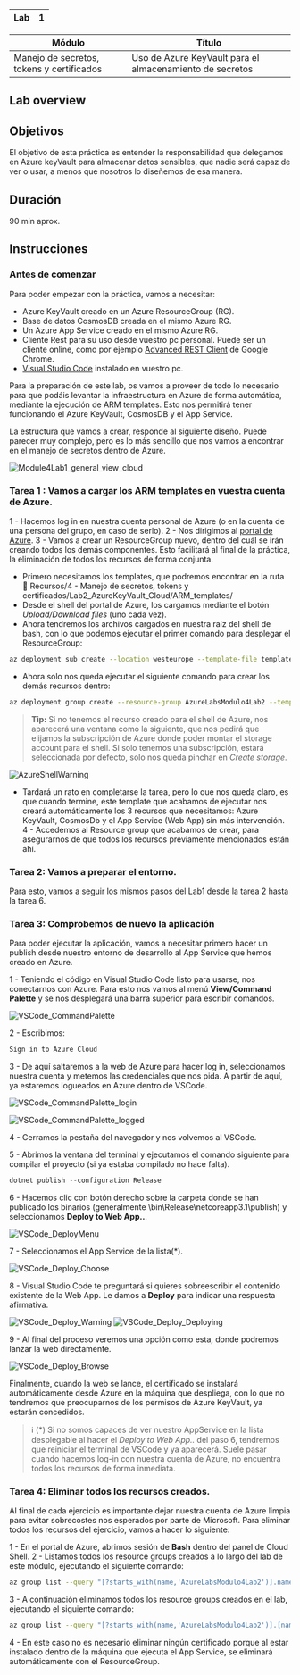 
| Lab |  1  |
| --  | -- |

| Módulo | Título | 
| --  | -- |
| Manejo de secretos, tokens y certificados | Uso de Azure KeyVault para el almacenamiento de secretos |

## Lab overview

## Objetivos
El objetivo de esta práctica es entender la responsabilidad que delegamos en Azure keyVault para almacenar datos sensibles, que nadie será capaz de ver o usar, a menos que nosotros lo diseñemos de esa manera.

## Duración
90 min aprox.

## Instrucciones

### Antes de comenzar
Para poder empezar con la práctica, vamos a necesitar:
- Azure KeyVault creado en un Azure ResourceGroup (RG).
- Base de datos CosmosDB creada en el mismo Azure RG.
- Un Azure App Service creado en el mismo Azure RG.
- Cliente Rest para su uso desde vuestro pc personal. Puede ser un cliente online, como por ejemplo [Advanced REST Client](https://chrome.google.com/webstore/detail/advanced-rest-client/hgmloofddffdnphfgcellkdfbfbjeloo/related) de Google Chrome.
- [Visual Studio Code](https://code.visualstudio.com/download) instalado en vuestro pc.

Para la preparación de este lab, os vamos a proveer de todo lo necesario para que podáis levantar la infraestructura en Azure de forma automática, mediante la ejecución de ARM templates. Esto nos permitirá tener funcionando el Azure KeyVault, CosmosDB y el App Service.

La estructura que vamos a crear, responde al siguiente diseño. Puede parecer muy complejo, pero es lo más sencillo que nos vamos a encontrar en el manejo de secretos dentro de Azure.

![Module4Lab1_general_view_cloud](../../Recursos/2%20-%20Seguridad%20en%20el%20cloud/lab4/Module4Lab1_general_view_cloud.png)

### Tarea 1 : Vamos a cargar los ARM templates en vuestra cuenta de Azure.
1 - Hacemos log in en nuestra cuenta personal de Azure (o en la cuenta de una persona del grupo, en caso de serlo).
2 - Nos dirigimos al [portal de Azure](https://portal.azure.com/#home).
3 - Vamos a crear un ResourceGroup nuevo, dentro del cuál se irán creando todos los demás componentes. Esto facilitará al final de la práctica, la eliminación de todos los recursos de forma conjunta.
  - Primero necesitamos los templates, que podremos encontrar en la ruta 📁 Recursos/4 - Manejo de secretos, tokens y certificados/Lab2_AzureKeyVault_Cloud/ARM_templates/
  - Desde el shell del portal de Azure, los cargamos mediante el botón _Upload/Download files_ (uno cada vez).
  - Ahora tendremos los archivos cargados en nuestra raíz del shell de bash, con lo que podemos ejecutar el primer comando para desplegar el ResourceGroup:    

```sh
az deployment sub create --location westeurope --template-file template-rg.json
```
  - Ahora solo nos queda ejecutar el siguiente comando para crear los demás recursos dentro:

```sh
az deployment group create --resource-group AzureLabsModulo4Lab2 --template-file template.json
```

  > **Tip:** Si no tenemos el recurso creado para el shell de Azure, nos aparecerá una ventana como la siguiente, que nos pedirá que elijamos la subscripción de Azure donde poder montar el storage account para el shell. Si solo tenemos una subscripción, estará seleccionada por defecto, solo nos queda pinchar en _Create storage_.
  
  ![AzureShellWarning](../../Recursos/2%20-%20Seguridad%20en%20el%20cloud/lab4/AzureShellWarning.png)
  
  - Tardará un rato en completarse la tarea, pero lo que nos queda claro, es que cuando termine, este template que acabamos de ejecutar nos creará automáticamente los 3 recursos que necesitamos: Azure KeyVault, CosmosDb y el App Service (Web App) sin más intervención.
4 - Accedemos al Resource group que acabamos de crear, para asegurarnos de que todos los recursos previamente mencionados están ahí.

### Tarea 2: Vamos a preparar el entorno.

Para esto, vamos a seguir los mismos pasos del Lab1 desde la tarea 2 hasta la tarea 6.


### Tarea 3: Comprobemos de nuevo la aplicación

Para poder ejecutar la aplicación, vamos a necesitar primero hacer un publish desde nuestro entorno de desarrollo al App Service que hemos creado en Azure.

1 - Teniendo el código en Visual Studio Code listo para usarse, nos conectarnos con Azure. Para esto nos vamos al menú **View/Command Palette** y se nos desplegará una barra superior para escribir comandos.

![VSCode_CommandPalette](../../Recursos/2%20-%20Seguridad%20en%20el%20cloud/lab4/VSCode_CommandPalette.png)
  
2 - Escribimos:

```bash
Sign in to Azure Cloud
```

3 - De aquí saltaremos a la web de Azure para hacer log in, seleccionamos nuestra cuenta y metemos las credenciales que nos pida. A partir de aquí, ya estaremos logueados en Azure dentro de VSCode.

![VSCode_CommandPalette_login](../../Recursos/2%20-%20Seguridad%20en%20el%20cloud/lab4/VSCode_CommandPalette_login.png)

![VSCode_CommandPalette_logged](../../Recursos/2%20-%20Seguridad%20en%20el%20cloud/lab4/VSCode_CommandPalette_logged.png)

4 - Cerramos la pestaña del navegador y nos volvemos al VSCode.

5 - Abrimos la ventana del terminal y ejecutamos el comando siguiente para compilar el proyecto (si ya estaba compilado no hace falta).

```powershell
dotnet publish --configuration Release
```

6 - Hacemos clic con botón derecho sobre la carpeta donde se han publicado los binarios (generalmente \bin\Release\netcoreapp3.1\publish) y seleccionamos **Deploy to Web App..**.

![VSCode_DeployMenu](../../Recursos/2%20-%20Seguridad%20en%20el%20cloud/lab4/VSCode_DeployMenu.png)

7 - Seleccionamos el App Service de la lista(*). 

![VSCode_Deploy_Choose](../../Recursos/2%20-%20Seguridad%20en%20el%20cloud/lab4/VSCode_Deploy_Choose.png)

8 - Visual Studio Code te preguntará si quieres sobreescribir el contenido existente de la Web App. Le damos a **Deploy** para indicar una respuesta afirmativa.

![VSCode_Deploy_Warning](../../Recursos/2%20-%20Seguridad%20en%20el%20cloud/lab4/VSCode_Deploy_Warning.png)
![VSCode_Deploy_Deploying](../../Recursos/2%20-%20Seguridad%20en%20el%20cloud/lab4/VSCode_Deploy_Deploying.png)

9 - Al final del proceso veremos una opción como esta, donde podremos lanzar la web directamente.

![VSCode_Deploy_Browse](../../Recursos/2%20-%20Seguridad%20en%20el%20cloud/lab4/VSCode_Deploy_Browse.png)

Finalmente, cuando la web se lance, el certificado se instalará automáticamente desde Azure en la máquina que despliega, con lo que no tendremos que preocuparnos de los permisos de Azure KeyVault, ya estarán concedidos.

  > ℹ️ (*) Si no somos capaces de ver nuestro AppService en la lista desplegable al hacer el _Deploy to Web App.._ del paso 6, tendremos que reiniciar el terminal de VSCode y ya aparecerá. Suele pasar cuando hacemos log-in con nuestra cuenta de Azure, no encuentra todos los recursos de forma inmediata.

### Tarea 4: Eliminar todos los recursos creados.

Al final de cada ejercicio es importante dejar nuestra cuenta de Azure limpia para evitar sobrecostes nos esperados por parte de Microsoft.
Para eliminar todos los recursos del ejercicio, vamos a hacer lo siguiente:

1 - En el portal de Azure, abrimos sesión de **Bash** dentro del panel de Cloud Shell.
2 - Listamos todos los resource groups creados a lo largo del lab de este módulo, ejecutando el siguiente comando:

```bash
az group list --query "[?starts_with(name,'AzureLabsModulo4Lab2')].name" --output tsv
```
3 - A continuación eliminamos todos los resource groups creados en el lab, ejecutando el siguiente comando:

```bash
az group list --query "[?starts_with(name,'AzureLabsModulo4Lab2')].[name]" --output tsv | xargs -L1 bash -c 'az group delete --name $0 --no-wait --yes'
```

4 - En este caso no es necesario eliminar ningún certificado porque al estar instalado dentro de la máquina que ejecuta el App Service, se eliminará automáticamente con el ResourceGroup.
